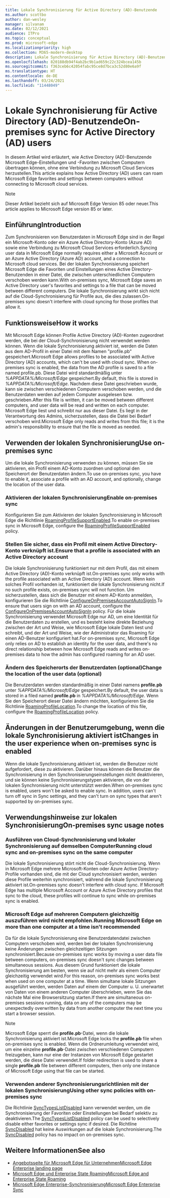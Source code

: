 ```yaml
---
title: Lokale Synchronisierung für Active Directory (AD)-Benutzende
ms.author: scottbo
author: dan-wesley
manager: silvanam
ms.date: 02/12/2021
audience: ITPro
ms.topic: conceptual
ms.prod: microsoft-edge
ms.localizationpriority: high
ms.collection: M365-modern-desktop
description: Lokale Synchronisierung für Active Directory (AD)-Benutzende
ms.openlocfilehash: 820188db94f4ab2bc9b1ad659c22c324bcea145b
ms.sourcegitcommit: f363ceb6c42054fabc95ce8d7bca3c52d80e6a9f
ms.translationtype: HT
ms.contentlocale: de-DE
ms.lasthandoff: 03/24/2021
ms.locfileid: "11448049"
---
```

# <a name="on-premises-sync-for-active-directory-ad-users"></a><span data-ttu-id="41b7c-103">Lokale Synchronisierung für Active Directory (AD)-Benutzende</span><span class="sxs-lookup"><span data-stu-id="41b7c-103">On-premises sync for Active Directory (AD) users</span></span>

<span data-ttu-id="41b7c-104">In diesem Artikel wird erläutert, wie Active Directory (AD)-Benutzende Microsoft Edge-Einstellungen und -Favoriten zwischen Computern übertragen können, ohne eine Verbindung zu Microsoft Cloud Services herzustellen.</span><span class="sxs-lookup"><span data-stu-id="41b7c-104">This article explains how Active Directory (AD) users can roam Microsoft Edge favorites and settings between computers without connecting to Microsoft cloud services.</span></span>

> [!NOTE]
> <span data-ttu-id="41b7c-105">Dieser Artikel bezieht sich auf Microsoft Edge Version 85 oder neuer.</span><span class="sxs-lookup"><span data-stu-id="41b7c-105">This article applies to Microsoft Edge version 85 or later.</span></span>

## <a name="introduction"></a><span data-ttu-id="41b7c-106">Einführung</span><span class="sxs-lookup"><span data-stu-id="41b7c-106">Introduction</span></span>

<span data-ttu-id="41b7c-107">Zum Synchronisieren von Benutzerdaten in Microsoft Edge sind in der Regel ein Microsoft-Konto oder ein Azure Active Directory-Konto (Azure AD) sowie eine Verbindung zu Microsoft Cloud Services erforderlich.</span><span class="sxs-lookup"><span data-stu-id="41b7c-107">Syncing user data in Microsoft Edge normally requires either a Microsoft Account or an Azure Active Directory (Azure AD) account, and a connection to Microsoft cloud services.</span></span> <span data-ttu-id="41b7c-108">Bei der lokalen Synchronisierung speichert Microsoft Edge die Favoriten und Einstellungen eines Active Directory-Benutzenden in einer Datei, die zwischen unterschiedlichen Computern verschoben werden kann.</span><span class="sxs-lookup"><span data-stu-id="41b7c-108">With on-premises sync, Microsoft Edge saves an Active Directory user's favorites and settings to a file that can be moved between different computers.</span></span> <span data-ttu-id="41b7c-109">Die lokale Synchronisierung wirkt sich nicht auf die Cloud-Synchronisierung für Profile aus, die dies zulassen.</span><span class="sxs-lookup"><span data-stu-id="41b7c-109">On-premises sync doesn't interfere with cloud syncing for those profiles that allow it.</span></span>

## <a name="how-it-works"></a><span data-ttu-id="41b7c-110">Funktionsweise</span><span class="sxs-lookup"><span data-stu-id="41b7c-110">How it works</span></span>

<span data-ttu-id="41b7c-111">Mit Microsoft Edge können Profile Active Directory (AD)-Konten zugeordnet werden, die bei der Cloud-Synchronisierung nicht verwendet werden können. Wenn die lokale Synchronisierung aktiviert ist, werden die Daten aus dem AD-Profil in einer Datei mit dem Namen "profile.pb" gespeichert.</span><span class="sxs-lookup"><span data-stu-id="41b7c-111">Microsoft Edge allows profiles to be associated with Active Directory (AD) accounts, which can't be used with cloud sync. When on-premises sync is enabled, the data from the AD profile is saved to a file named profile.pb.</span></span> <span data-ttu-id="41b7c-112">Diese Datei wird standardmäßig unter *%APPDATA%/Microsoft/Edge* gespeichert.</span><span class="sxs-lookup"><span data-stu-id="41b7c-112">By default, this file is stored in *%APPDATA%/Microsoft/Edge*.</span></span> <span data-ttu-id="41b7c-113">Nachdem diese Datei geschrieben wurde, kann sie zwischen verschiedenen Computern verschoben werden, und die Benutzerdaten werden auf jedem Computer ausgelesen bzw. geschrieben.</span><span class="sxs-lookup"><span data-stu-id="41b7c-113">After this file is written, it can be moved between different computers, and user data will be read and written on each computer.</span></span> <span data-ttu-id="41b7c-114">Microsoft Edge liest und schreibt nur aus dieser Datei. Es liegt in der Verantwortung des Admins, sicherzustellen, dass die Datei bei Bedarf verschoben wird.</span><span class="sxs-lookup"><span data-stu-id="41b7c-114">Microsoft Edge only reads and writes from this file; it is the admin's responsibility to ensure that the file is moved as needed.</span></span>

## <a name="use-on-premises-sync"></a><span data-ttu-id="41b7c-115">Verwenden der lokalen Synchronisierung</span><span class="sxs-lookup"><span data-stu-id="41b7c-115">Use on-premises sync</span></span>

<span data-ttu-id="41b7c-116">Um die lokale Synchronisierung verwenden zu können, müssen Sie sie aktivieren, ein Profil einem AD-Konto zuordnen und optional den Speicherort der Benutzerdaten ändern.</span><span class="sxs-lookup"><span data-stu-id="41b7c-116">To use on-premises sync, you have to enable it, associate a profile with an AD account, and optionally, change the location of the user data.</span></span>

### <a name="enable-on-premises-sync"></a><span data-ttu-id="41b7c-117">Aktivieren der lokalen Synchronisierung</span><span class="sxs-lookup"><span data-stu-id="41b7c-117">Enable on-premises sync</span></span>

<span data-ttu-id="41b7c-118">Konfigurieren Sie zum Aktivieren der lokalen Synchronisierung in Microsoft Edge die Richtlinie [RoamingProfileSupportEnabled](./microsoft-edge-policies.md#roamingprofilesupportenabled).</span><span class="sxs-lookup"><span data-stu-id="41b7c-118">To enable on-premises sync in Microsoft Edge, configure the [RoamingProfileSupportEnabled](./microsoft-edge-policies.md#roamingprofilesupportenabled) policy.</span></span>

### <a name="ensure-that-a-profile-is-associated-with-an-active-directory-account"></a><span data-ttu-id="41b7c-119">Stellen Sie sicher, dass ein Profil mit einem Active Directory-Konto verknüpft ist.</span><span class="sxs-lookup"><span data-stu-id="41b7c-119">Ensure that a profile is associated with an Active Directory account</span></span>

<span data-ttu-id="41b7c-120">Die lokale Synchronisierung funktioniert nur mit dem Profil, das mit einem Active Directory (AD)-Konto verknüpft ist.</span><span class="sxs-lookup"><span data-stu-id="41b7c-120">On-premises sync only works with the profile associated with an Active Directory (AD) account.</span></span> <span data-ttu-id="41b7c-121">Wenn kein solches Profil vorhanden ist, funktioniert die lokale Synchronisierung nicht.</span><span class="sxs-lookup"><span data-stu-id="41b7c-121">If no such profile exists, on-premises sync will not function.</span></span> <span data-ttu-id="41b7c-122">Um sicherzustellen, dass sich die Benutzer mit einem AD-Konto anmelden, konfigurieren Sie die Richtlinie [ConfigureOnPremisesAccountAutoSignIn](./microsoft-edge-policies.md#configureonpremisesaccountautosignin).</span><span class="sxs-lookup"><span data-stu-id="41b7c-122">To ensure that users sign on with an AD account, configure the [ConfigureOnPremisesAccountAutoSignIn](./microsoft-edge-policies.md#configureonpremisesaccountautosignin) policy.</span></span> <span data-ttu-id="41b7c-123">Für die lokale Synchronisierung verwendet Microsoft Edge nur AD, um eine Identität für die Benutzerdaten zu erstellen, und es besteht keine direkte Beziehung zwischen der Art und Weise, wie Microsoft Edge lokale Daten liest und schreibt, und der Art und Weise, wie der Administrator das Roaming für einen AD-Benutzer konfiguriert hat.</span><span class="sxs-lookup"><span data-stu-id="41b7c-123">For on-premises sync, Microsoft Edge only relies on AD to establish an identity for the user data, and there's no direct relationship between how Microsoft Edge reads and writes on-premises data to how the admin has configured roaming for an AD user.</span></span>

### <a name="change-the-location-of-the-user-data-optional"></a><span data-ttu-id="41b7c-124">Ändern des Speicherorts der Benutzerdaten (optional)</span><span class="sxs-lookup"><span data-stu-id="41b7c-124">Change the location of the user data (optional)</span></span>

<span data-ttu-id="41b7c-125">Die Benutzerdaten werden standardmäßig in einer Datei namens **profile.pb** unter *%APPDATA%/Microsoft/Edge* gespeichert.</span><span class="sxs-lookup"><span data-stu-id="41b7c-125">By default, the user data is stored in a filed named **profile.pb** in *%APPDATA%/Microsoft/Edge*.</span></span> <span data-ttu-id="41b7c-126">Wenn Sie den Speicherort dieser Datei ändern möchten, konfigurieren Sie die Richtlinie [RoamingProfileLocation](./microsoft-edge-policies.md#roamingprofilelocation).</span><span class="sxs-lookup"><span data-stu-id="41b7c-126">To change the location of this file, configure the [RoamingProfileLocation](./microsoft-edge-policies.md#roamingprofilelocation) policy.</span></span>

## <a name="changes-in-the-user-experience-when-on-premises-sync-is-enabled"></a><span data-ttu-id="41b7c-127">Änderungen in der Benutzerumgebung, wenn die lokale Synchronisierung aktiviert ist</span><span class="sxs-lookup"><span data-stu-id="41b7c-127">Changes in the user experience when on-premises sync is enabled</span></span>

<span data-ttu-id="41b7c-128">Wenn die lokale Synchronisierung aktiviert ist, werden die Benutzer nicht aufgefordert, diese zu aktivieren. Darüber hinaus können die Benutzer die Synchronisierung in den Synchronisierungseinstellungen nicht deaktivieren, und sie können keine Synchronisierungstypen aktivieren, die von der lokalen Synchronisierung nicht unterstützt werden.</span><span class="sxs-lookup"><span data-stu-id="41b7c-128">When on-premises sync is enabled, users won't be asked to enable sync. In addition, users can't turn off sync in Sync settings, and they can't turn on sync types that aren't supported by on-premises sync.</span></span>

## <a name="on-premises-sync-usage-notes"></a><span data-ttu-id="41b7c-129">Verwendungshinweise zur lokalen Synchronisierung</span><span class="sxs-lookup"><span data-stu-id="41b7c-129">On-premises sync usage notes</span></span>

### <a name="running-cloud-sync-and-on-premises-sync-on-the-same-computer"></a><span data-ttu-id="41b7c-130">Ausführen von Cloud-Synchronisierung und lokaler Synchronisierung auf demselben Computer</span><span class="sxs-lookup"><span data-stu-id="41b7c-130">Running cloud sync and on-premises sync on the same computer</span></span>

<span data-ttu-id="41b7c-131">Die lokale Synchronisierung stört nicht die Cloud-Synchronisierung. Wenn in Microsoft Edge mehrere Microsoft-Konten oder Azure Active Directory-Profile vorhanden sind, die mit der Cloud synchronisiert werden, werden diese Profile weiterhin synchronisiert, während die lokale Synchronisierung aktiviert ist.</span><span class="sxs-lookup"><span data-stu-id="41b7c-131">On-premises sync doesn't interfere with cloud sync. If Microsoft Edge has multiple Microsoft Account or Azure Active Directory profiles that sync to the cloud, these profiles will continue to sync while on-premises sync is enabled.</span></span>

### <a name="running-microsoft-edge-on-more-than-one-computer-at-a-time-isnt-recommended"></a><span data-ttu-id="41b7c-132">Microsoft Edge auf mehreren Computern gleichzeitig auszuführen wird nicht empfohlen.</span><span class="sxs-lookup"><span data-stu-id="41b7c-132">Running Microsoft Edge on more than one computer at a time isn't recommended</span></span>

<span data-ttu-id="41b7c-133">Da für die lokale Synchronisierung eine Benutzerdatendatei zwischen Computern verschoben wird, werden bei der lokalen Synchronisierung keine Änderungen zwischen gleichzeitigen Sitzungen synchronisiert.</span><span class="sxs-lookup"><span data-stu-id="41b7c-133">Because on-premises sync works by moving a user data file between computers, on-premises sync doesn't sync changes between simultaneous sessions.</span></span> <span data-ttu-id="41b7c-134">Aus diesem Grund funktioniert die lokale Synchronisierung am besten, wenn sie auf nicht mehr als einem Computer gleichzeitig verwendet wird.</span><span class="sxs-lookup"><span data-stu-id="41b7c-134">For this reason, on-premises sync works best when used on one computer at a time.</span></span> <span data-ttu-id="41b7c-135">Wenn simultane lokale Sitzungen ausgeführt werden, werden Daten auf einem der Computer u. U. unerwartet von Daten von einem anderen Computer überschrieben, wenn Sie das nächste Mal eine Browsersitzung starten.</span><span class="sxs-lookup"><span data-stu-id="41b7c-135">If there are simultaneous on-premises sessions running, data on any of the computers may be unexpectedly overwritten by data from another computer the next time you start a browser session.</span></span>

> [!NOTE]
> <span data-ttu-id="41b7c-136">Microsoft Edge sperrt die **profile.pb**-Datei, wenn die lokale Synchronisierung aktiviert ist.</span><span class="sxs-lookup"><span data-stu-id="41b7c-136">Microsoft Edge locks the **profile.pb** file when on-premises sync is enabled.</span></span> <span data-ttu-id="41b7c-137">Wenn die Ordnerumleitung verwendet wird, um eine einzelne **profile.pb**-Datei zwischen verschiedenen Computern freizugeben, kann nur eine der Instanzen von Microsoft Edge gestartet werden, die diese Datei verwendet.</span><span class="sxs-lookup"><span data-stu-id="41b7c-137">If folder redirection is used to share a single **profile.pb** file between different computers, then only one instance of Microsoft Edge using that file can be started.</span></span>

### <a name="using-other-sync-policies-with-on-premises-sync"></a><span data-ttu-id="41b7c-138">Verwenden anderer Synchronisierungsrichtlinien mit der lokalen Synchronisierung</span><span class="sxs-lookup"><span data-stu-id="41b7c-138">Using other sync policies with on-premises sync</span></span>

<span data-ttu-id="41b7c-139">Die Richtlinie [SyncTypesListDisabled](./microsoft-edge-policies.md#synctypeslistdisabled) kann verwendet werden, um die Synchronisierung der Favoriten oder Einstellungen bei Bedarf selektiv zu deaktivieren.</span><span class="sxs-lookup"><span data-stu-id="41b7c-139">The [SyncTypesListDisabled](./microsoft-edge-policies.md#synctypeslistdisabled) policy can be used to selectively disable either favorites or settings sync if desired.</span></span> <span data-ttu-id="41b7c-140">Die Richtline [SyncDisabled](./microsoft-edge-policies.md#syncdisabled) hat keine Auswirkungen auf die lokale Synchronisierung.</span><span class="sxs-lookup"><span data-stu-id="41b7c-140">The [SyncDisabled](./microsoft-edge-policies.md#syncdisabled) policy has no impact on on-premises sync.</span></span>

## <a name="see-also"></a><span data-ttu-id="41b7c-141">Weitere Informationen</span><span class="sxs-lookup"><span data-stu-id="41b7c-141">See also</span></span>

- [<span data-ttu-id="41b7c-142">Angebotsseite für Microsoft Edge für Unternehmen</span><span class="sxs-lookup"><span data-stu-id="41b7c-142">Microsoft Edge Enterprise landing page</span></span>](https://aka.ms/EdgeEnterprise)
- [<span data-ttu-id="41b7c-143">Microsoft Edge und Enterprise State Roaming</span><span class="sxs-lookup"><span data-stu-id="41b7c-143">Microsoft Edge and Enterprise State Roaming</span></span>](microsoft-edge-enterprise-state-roaming.md)
- [<span data-ttu-id="41b7c-144">Microsoft Edge Enterprise-Synchronisierung</span><span class="sxs-lookup"><span data-stu-id="41b7c-144">Microsoft Edge Enterprise Sync</span></span>](microsoft-edge-enterprise-sync.md)